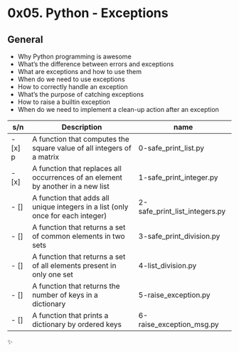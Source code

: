 # 0x05. Python - Exceptions

## General

- Why Python programming is awesome
- What’s the difference between errors and exceptions
- What are exceptions and how to use them
- When do we need to use exceptions
- How to correctly handle an exception
- What’s the purpose of catching exceptions
- How to raise a builtin exception
- When do we need to implement a clean-up action after an exception

| s/n     | Description                                                                     | name                          |
| ------- | ------------------------------------------------------------------------------- | ----------------------------- |
| - [x] p | A function that computes the square value of all integers of a matrix           | 0-safe_print_list.py          |
| - [x]   | A function that replaces all occurrences of an element by another in a new list | 1-safe_print_integer.py       |
| - []    | A function that adds all unique integers in a list (only once for each integer) | 2-safe_print_list_integers.py |
| - []    | A function that returns a set of common elements in two sets                    | 3-safe_print_division.py      |
| - []    | A function that returns a set of all elements present in only one set           | 4-list_division.py            |
| - []    | A function that returns the number of keys in a dictionary                      | 5-raise_exception.py          |
| - []    | A function that prints a dictionary by ordered keys                             | 6-raise_exception_msg.py      |

:sparkles:
